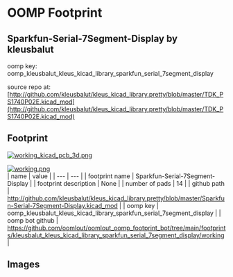 # OOMP Footprint  
## Sparkfun-Serial-7Segment-Display  by kleusbalut  
  
oomp key: oomp_kleusbalut_kleus_kicad_library_sparkfun_serial_7segment_display  
  
source repo at: [http://github.com/kleusbalut/kleus_kicad_library.pretty/blob/master/TDK_PS1740P02E.kicad_mod](http://github.com/kleusbalut/kleus_kicad_library.pretty/blob/master/TDK_PS1740P02E.kicad_mod)  
## Footprint  
  
[![working_kicad_pcb_3d.png](working_kicad_pcb_3d_600.png)](working_kicad_pcb_3d.png)  
  
[![working.png](working_600.png)](working.png)  
| name | value | 
| --- | --- | 
| footprint name | Sparkfun-Serial-7Segment-Display | 
| footprint description | None | 
| number of pads | 14 | 
| github path | http://github.com/kleusbalut/kleus_kicad_library.pretty/blob/master/Sparkfun-Serial-7Segment-Display.kicad_mod | 
| oomp key | oomp_kleusbalut_kleus_kicad_library_sparkfun_serial_7segment_display | 
| oomp bot github | https://github.com/oomlout/oomlout_oomp_footprint_bot/tree/main/footprints/kleusbalut_kleus_kicad_library_sparkfun_serial_7segment_display/working | 
## Images  

